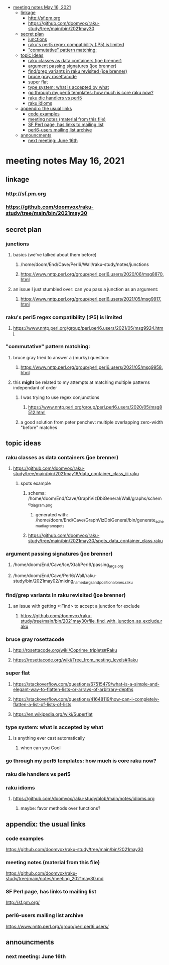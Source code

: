 - [meeting notes May 16, 2021](#org3a05912)
  - [linkage](#org3495032)
    - [<http://sf.pm.org>](#orgc4d2b3e)
    - [<https://github.com/doomvox/raku-study/tree/main/bin/2021may30>](#org9993e11)
  - [secret plan](#org5fde50f)
    - [junctions](#org42b184c)
    - [raku's perl5 regex compatibility (:P5) is limited](#org49fe07b)
    - ["commutative" pattern matching:](#org2c3b7f4)
  - [topic ideas](#org694a594)
    - [raku classes as data containers (joe brenner)](#orgd2c5574)
    - [argument passing signatures (joe brenner)](#orgf534597)
    - [find/grep variants in raku revisited (joe brenner)](#orgdde231d)
    - [bruce gray rosettacode](#orge8f73e9)
    - [super flat](#org7f68a7c)
    - [type system: what is accepted by what](#org61716ef)
    - [go through my perl5 templates: how much is core raku now?](#org422df2b)
    - [raku die handlers vs perl5](#org2fd3813)
    - [raku idioms](#orgc8bd2b2)
  - [appendix: the usual links](#org9bb4461)
    - [code examples](#orgb342702)
    - [meeting notes (material from this file)](#orgb480a86)
    - [SF Perl page, has links to mailing list](#orge128af6)
    - [perl6-users mailing list archive](#org6ff967a)
  - [announcments](#org932063b)
    - [next meeting: June 16th](#orgefa2275)


<a id="org3a05912"></a>

# meeting notes May 16, 2021


<a id="org3495032"></a>

## linkage


<a id="orgc4d2b3e"></a>

### <http://sf.pm.org>


<a id="org9993e11"></a>

### <https://github.com/doomvox/raku-study/tree/main/bin/2021may30>


<a id="org5fde50f"></a>

## secret plan


<a id="org42b184c"></a>

### junctions

1.  basics (we've talked about them before)

    1.  /home/doom/End/Cave/Perl6/Wall/raku-study/notes/junctions
    
    2.  <https://www.nntp.perl.org/group/perl.perl6.users/2020/06/msg8870.html>

2.  an issue I just stumbled over: can you pass a junction as an argument:

    1.  <https://www.nntp.perl.org/group/perl.perl6.users/2021/05/msg9917.html>


<a id="org49fe07b"></a>

### raku's perl5 regex compatibility (:P5) is limited

1.  <https://www.nntp.perl.org/group/perl.perl6.users/2021/05/msg9924.html>


<a id="org2c3b7f4"></a>

### "commutative" pattern matching:

1.  bruce gray tried to answer a (murky) question:

    1.  <https://www.nntp.perl.org/group/perl.perl6.users/2021/05/msg9958.html>

2.  this **might** be related to my attempts at matching multiple patterns independant of order

    1.  I was trying to use regex conjunctions
    
        1.  <https://www.nntp.perl.org/group/perl.perl6.users/2020/05/msg8512.html>
    
    2.  a good solution from peter penchev: multiple overlapping zero-width "before" matches


<a id="org694a594"></a>

## topic ideas


<a id="orgd2c5574"></a>

### raku classes as data containers (joe brenner)

1.  <https://github.com/doomvox/raku-study/tree/main/bin/2021may16/data_container_class_iii.raku>

    1.  spots example
    
        1.  schema: /home/doom/End/Cave/GraphVizDbiGeneral/Wall/graphs/schema<sub>diagram.png</sub>
        
            1.  generated with: /home/doom/End/Cave/GraphVizDbiGeneral/bin/generate<sub>schema</sub><sub>diagram</sub><sub>spots</sub>
        
        2.  <https://github.com/doomvox/raku-study/tree/main/bin/2021may30/spots_data_container_class.raku>


<a id="orgf534597"></a>

### argument passing signatures (joe brenner)

1.  /home/doom/End/Cave/Ice/Xtal/Perl6/passing<sub>args.org</sub>

2.  /home/doom/End/Cave/Perl6/Wall/raku-study/bin/2021may02/mixing<sub>named</sub><sub>args</sub><sub>and</sub><sub>positional</sub><sub>ones.raku</sub>


<a id="orgdde231d"></a>

### find/grep variants in raku revisited (joe brenner)

1.  an issue with getting <:Find> to accept a junction for exclude

    1.  <https://github.com/doomvox/raku-study/tree/main/bin/2021may30/file_find_with_junction_as_exclude.raku>


<a id="orge8f73e9"></a>

### bruce gray rosettacode

1.  <http://rosettacode.org/wiki/Coprime_triplets#Raku>

2.  <https://rosettacode.org/wiki/Tree_from_nesting_levels#Raku>


<a id="org7f68a7c"></a>

### super flat

1.  <https://stackoverflow.com/questions/67515479/what-is-a-simple-and-elegant-way-to-flatten-lists-or-arrays-of-arbitrary-depths>

2.  <https://stackoverflow.com/questions/41648119/how-can-i-completely-flatten-a-list-of-lists-of-lists>

3.  <https://en.wikipedia.org/wiki/Superflat>


<a id="org61716ef"></a>

### type system: what is accepted by what

1.  is anything ever cast automatically

    1.  when can you Cool


<a id="org422df2b"></a>

### go through my perl5 templates: how much is core raku now?


<a id="org2fd3813"></a>

### raku die handlers vs perl5


<a id="orgc8bd2b2"></a>

### raku idioms

1.  <https://github.com/doomvox/raku-study/blob/main/notes/idioms.org>

    1.  maybe: favor methods over functions?


<a id="org9bb4461"></a>

## appendix: the usual links


<a id="orgb342702"></a>

### code examples

<https://github.com/doomvox/raku-study/tree/main/bin/2021may30>


<a id="orgb480a86"></a>

### meeting notes (material from this file)

<https://github.com/doomvox/raku-study/tree/main/notes/meeting_2021may30.md>


<a id="orge128af6"></a>

### SF Perl page, has links to mailing list

<http://sf.pm.org/>


<a id="org6ff967a"></a>

### perl6-users mailing list archive

<https://www.nntp.perl.org/group/perl.perl6.users/>


<a id="org932063b"></a>

## announcments


<a id="orgefa2275"></a>

### next meeting: June 16th

